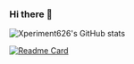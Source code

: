 ### Hi there 👋

![Xperiment626's GitHub stats](https://github-readme-stats.vercel.app/api?username=Xperiment626&show_icons=true&theme=synthwave)

[![Readme Card](https://github-readme-stats.vercel.app/api/pin/?username=Xperiment626&repo=github-readme-stats)](https://github.com/anuraghazra/github-readme-stats)

<!--
**Xperiment626/Xperiment626** is a ✨ _special_ ✨ repository because its `README.md` (this file) appears on your GitHub profile.

Here are some ideas to get you started:

- 🔭 I’m currently working on ...
- 🌱 I’m currently learning ...
- 👯 I’m looking to collaborate on ...
- 🤔 I’m looking for help with ...
- 💬 Ask me about ...
- 📫 How to reach me: ...
- 😄 Pronouns: ...
- ⚡ Fun fact: ...
-->

